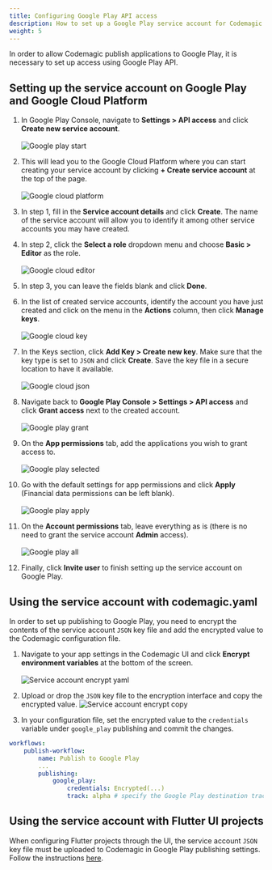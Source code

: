 ```yaml
---
title: Configuring Google Play API access
description: How to set up a Google Play service account for Codemagic
weight: 5
---
```


In order to allow Codemagic publish applications to Google Play, it is necessary to set up access using Google Play API. 

## Setting up the service account on Google Play and Google Cloud Platform

1. In Google Play Console, navigate to **Settings > API access** and click **Create new service account**.<br><br>
![Google play start](../uploads/google_play_start.png)

2. This will lead you to the Google Cloud Platform where you can start creating your service account by clicking **+ Create service account** at the top of the page.<br><br>
![Google cloud platform](../uploads/google_cloud_start.png)

3. In step 1, fill in the **Service account details** and click **Create**. The name of the service account will allow you to identify it among other service accounts you may have created.

4. In step 2, click the **Select a role** dropdown menu and choose **Basic > Editor** as the role.<br><br>
![Google cloud editor](../uploads/google_cloud_two.png)

5. In step 3, you can leave the fields blank and click **Done**.

6. In the list of created service accounts, identify the account you have just created and click on the menu in the **Actions** column, then click **Manage keys**.<br><br>
![Google cloud key](../uploads/google_cloud_three.png)

7. In the Keys section, click **Add Key > Create new key**. Make sure that the key type is set to `JSON` and click **Create**. Save the key file in a secure location to have it available.<br><br>
![Google cloud json](../uploads/google_cloud_four.png)

8. Navigate back to **Google Play Console > Settings > API access** and click **Grant access** next to the created account.<br><br>
![Google play grant](../uploads/google_play_two.png)

9. On the **App permissions** tab, add the applications you wish to grant access to.<br><br>
![Google play selected](../uploads/google_play_four.png)

10. Go with the default settings for app permissions and click **Apply** (Financial data permissions can be left blank).<br><br> 
![Google play apply](../uploads/google_play_five.png)

11. On the **Account permissions** tab, leave everything as is (there is no need to grant the service account **Admin** access).<br><br>
![Google play all](../uploads/google_play_three.png)

12. Finally, click **Invite user** to finish setting up the service account on Google Play.

## Using the service account with codemagic.yaml

In order to set up publishing to Google Play, you need to encrypt the contents of the service account `JSON` key file and add the encrypted value to the Codemagic configuration file.

1. Navigate to your app settings in the Codemagic UI and click **Encrypt environment variables** at the bottom of the screen.<br><br>
![Service account encrypt yaml](../uploads/google_play_yaml_one.png)

2. Upload or drop the `JSON` key file to the encryption interface and copy the encrypted value.
![Service account encrypt copy](../uploads/google_play_yaml_two.png)

3. In your configuration file, set the encrypted value to the `credentials` variable under `google_play` publishing and commit the changes.
```yaml
workflows:
    publish-workflow:
        name: Publish to Google Play
        ...
        publishing:
            google_play:
                credentials: Encrypted(...)
                track: alpha # specify the Google Play destination track
```


## Using the service account with Flutter UI projects

When configuring Flutter projects through the UI, the service account `JSON` key file must be uploaded to Codemagic in Google Play publishing settings. Follow the instructions [here](../publishing/publishing-to-google-play).
